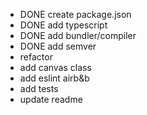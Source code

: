 - DONE create package.json
- DONE add typescript
- DONE add bundler/compiler
- DONE add semver
- refactor
- add canvas class
- add eslint airb&b
- add tests
- update readme
